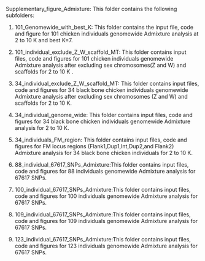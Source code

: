 Supplementary_figure_Admixture: This folder contains the following subfolders:

1. 101_Genomewide_with_best_K: This folder contains the input file, code and figure for 101 chicken individuals genomewide Admixture analysis at 2 to 10 K and best K=7.

2. 101_individual_exclude_Z_W_scaffold_MT: This folder contains input files, code and figures for 101 chicken individuals genomewide Admixture analysis after excluding sex chromosomes(Z and W) and scaffolds for 2 to 10 K .

3. 34_individual_exclude_Z_W_scaffold_MT: This folder contains input files, code and figures for 34 black bone chicken individuals genomewide Admixture analysis after excluding sex chromosomes (Z and W) and scaffolds for 2 to 10 K.

4. 34_individual_genome_wide: This folder contains input files, code and figures for 34 black bone chicken individuals genomewide Admixture analysis for 2 to 10 K.

5. 34_individuals_FM_region: This folder contains input files, code and figures for FM locus regions (Flank1,Dup1,Int,Dup2,and Flank2) Admixture analysis for 34 black bone chicken individuals for 2 to 10 K.

6. 88_individual_67617_SNPs_Admixture:This folder contains input files, code and figures for 88 individuals genomewide Admixture analysis for 67617 SNPs.

7. 100_individual_67617_SNPs_Admixture:This folder contains input files, code and figures for 100 individuals genomewide Admixture analysis for 67617 SNPs.

8. 109_individual_67617_SNPs_Admixture:This folder contains input files, code and figures for 109 individuals genomewide Admixture analysis for 67617 SNPs.

9. 123_individual_67617_SNPs_Admixture:This folder contains input files, code and figures for 123 individuals genomewide Admixture analysis for 67617 SNPs.
